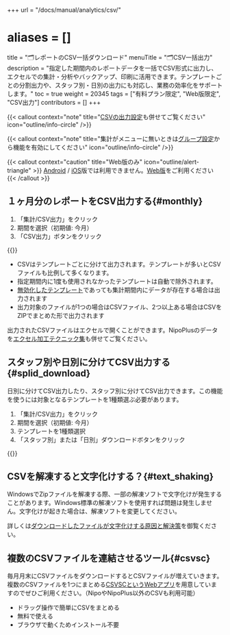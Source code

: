 +++
url = "/docs/manual/analytics/csv/"
# aliases = []
title = "🗂️レポートのCSV一括ダウンロード"
menuTitle = "🗂️CSV一括出力"
description = "指定した期間内のレポートデータを一括でCSV形式に出力し、エクセルでの集計・分析やバックアップ、印刷に活用できます。テンプレートごとの分割出力や、スタッフ別・日別の出力にも対応し、業務の効率化をサポートします。"
toc = true
weight = 20345
tags = ["有料プラン限定", "Web版限定", "CSV出力"]
contributors = []
+++

{{< callout context="note" title="[CSVの出力設定](/docs/manual/analytics/csvoption/)も併せてご覧ください" icon="outline/info-circle" />}}

{{< callout context="note" title="集計がメニューに無いときは[グループ設定](/docs/manual/initial-setting/setting-group/#optionalFunction)から機能を有効にしてください" icon="outline/info-circle" />}}

{{< callout context="caution" title="Web版のみ" icon="outline/alert-triangle" >}}
[Android](/docs/system/mobile-install/#googlePlay) / [iOS](/docs/system/mobile-install/#appStore)版では利用できません。[Web版](/docs/system/mobile-install/#web)をご利用ください
{{< /callout >}}

## １ヶ月分のレポートをCSV出力する{#monthly}

1. 「集計/CSV出力」をクリック
2. 期間を選択（初期値: 今月）
3. 「CSV出力」ボタンをクリック

{{<icatch filename="img/report-csv-export1" msg="たくさんのレポートを１枚のCSVにまとめて出力できるよ。電子化の強みだね" alice="pc">}}

- CSVはテンプレートごとに分けて出力されます。テンプレートが多いとCSVファイルも比例して多くなります。
- 指定期間内に1度も使用されなかったテンプレートは自動で除外されます。
- [無効化したテンプレート](/docs/manual/initial-setting/template/make/#disableTemplate)であっても集計期間内にデータが存在する場合は出力されます
- 出力対象のファイルが1つの場合はCSVファイル、2つ以上ある場合はCSVをZIPでまとめた形で出力されます

出力されたCSVファイルはエクセルで開くことができます。NipoPlusのデータを[エクセル加工テクニック集](/excel/)も併せてご覧ください。

## スタッフ別や日別に分けてCSV出力する{#splid_download}

日別に分けてCSV出力したり、スタッフ別に分けてCSV出力できます。この機能を使うには対象となるテンプレートを1種類選ぶ必要があります。

1. 「集計/CSV出力」をクリック
2. 期間を選択（初期値: 今月）
3. テンプレートを1種類選択
4. 「スタッフ別」または「日別」ダウンロードボタンをクリック

{{<icatch filename="img/selectable-csv-download" msg="日別やスタッフ別に分けてレポートのダウンロードが可能です">}}

## CSVを解凍すると文字化けする？{#text_shaking}

WindowsでZipファイルを解凍する際、一部の解凍ソフトで文字化けが発生することがあります。Windows標準の解凍ソフトを使用すれば問題は発生しません。文字化けが起きた場合は、解凍ソフトを変更してください。

詳しくは[ダウンロードしたファイルが文字化けする原因と解決策](/tech/other/mojibake/)を御覧ください。

## 複数のCSVファイルを連結させるツール{#csvsc}

毎月月末にCSVファイルをダウンロードするとCSVファイルが増えていきます。
複数のCSVファイルを1つにまとめる[CSVSCというWebアプリ](/tips/csvsc/)を用意していますのでぜひご利用ください。（NipoやNipoPlus以外のCSVも利用可能）

- ドラッグ操作で簡単にCSVをまとめる
- 無料で使える
- ブラウザで動くためインストール不要
